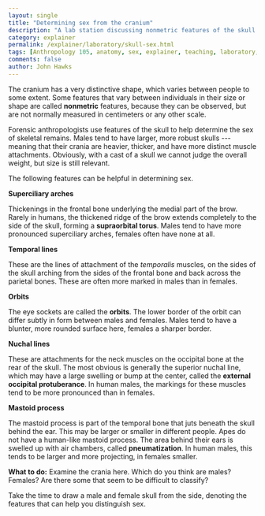 ```yaml
---
layout: single
title: "Determining sex from the cranium"
description: "A lab station discussing nonmetric features of the skull in relation to sex determination."
category: explainer
permalink: /explainer/laboratory/skull-sex.html
tags: [Anthropology 105, anatomy, sex, explainer, teaching, laboratory, supraorbital torus]
comments: false
author: John Hawks
---
```


The cranium has a very distinctive shape, which varies between people to some extent.  Some features that vary between individuals in their size or shape are called <strong>nonmetric</strong> features, because they can be observed, but are not normally measured in centimeters or any other scale.

Forensic anthropologists use features of the skull to help determine the sex of skeletal remains. Males tend to have larger, more robust skulls --- meaning that their crania are heavier, thicker, and have more distinct muscle attachments. Obviously, with a cast of a skull we cannot judge the overall weight, but size is still relevant.

The following features can be helpful in determining sex.

<strong>Superciliary arches</strong>

Thickenings in the frontal bone underlying the medial part of the brow. Rarely in humans, the thickened ridge of the brow extends completely to the side of the skull, forming a <strong>supraorbital torus</strong>. Males tend to have more pronounced superciliary arches, females often have none at all.

<strong>Temporal lines</strong>

These are the lines of attachment of the <em>temporalis</em> muscles, on the sides of the skull arching from the sides of the frontal bone and back across the parietal bones. These are often more marked in males than in females.

<strong>Orbits</strong>

The eye sockets are called the <strong>orbits</strong>. The lower border of the orbit can differ subtly in form between males and females. Males tend to have a blunter, more rounded surface here, females a sharper border.


<strong>Nuchal lines</strong>

These are attachments for the neck muscles on the occipital bone at the rear of the skull. The most obvious is generally the superior nuchal line, which may have a large swelling or bump at the center, called the <strong>external occipital protuberance</strong>. In human males, the markings for these muscles tend to be more pronounced than in females.

<strong>Mastoid process</strong>

The mastoid process is part of the temporal bone that juts beneath the skull behind the ear. This may be larger or smaller in different people. Apes do not have a human-like mastoid process. The area behind their ears is swelled up with air chambers, called <strong>pneumatization</strong>. In human males, this tends to be larger and more projecting, in females smaller.




<strong>What to do:</strong> Examine the crania here. Which do you think are males? Females? Are there some that seem to be difficult to classify?

Take the time to draw a male and female skull from the side, denoting the features that can help you distinguish sex.


